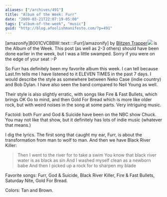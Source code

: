 ```yaml
---
aliases: ["/archives/491"]
title: "Album of the Week: Furr"
date: "2009-03-21T22:07:19-05:00"
tags: ["album-of-the-week", "music"]
guid: "http://blog.afoolishmanifesto.com/?p=491"
---
```

[amazonify]B001CVCBBW::text::::Furr[/amazonify] by [Blitzen Trapper](http://www.amazon.com/gp/redirect.html?ie=UTF8&location=http%3A%2F%2Fwww.amazon.com%2Fgp%2Fentity%2FBlitzen-Trapper%2FB00197CYR0%3Fie%3DUTF8%26ref%255F%3Dntt%255Fmus%255Fdp%255Fpel&tag=afooman-20&linkCode=ur2&camp=1789&creative=390957)![](https://www.assoc-amazon.com/e/ir?t=afooman-20&l=ur2&o=1) is the Album of the Week. This post (as well as 2-3 others) should have been done earlier in the week, but I was a little swamped. Sorry if you were on the edge of your seat :-P

So Furr has definitely been my favorite album this week. I can tell because Last.fm tells me I have listened to it ELEVEN TIMES in the past 7 days. I would describe the style as somewhere between Neko Case (indie country) and Bob Dylan. I have also seen the band compared to Neil Young as well.

Their style is also slightly erratic, with songs like Fire & Fast Bullets, which brings OK Go to mind, and then Gold For Bread which is more like older rock, but with weird noises in the song at some parts. Very intriguing music.

Factoid: both Furr and God & Suicide have been on the NBC show Chuck. You may not like that show, but it definitely has lots of indie music (whatever that means.)

I dig the lyrics. The first song that caught my ear, Furr, is about the transformation from man to wolf to man. And then we have Black River Killer:

> Then I went to the river for to take a swim You know that black river water is as black as sin And I washed myself clean as a newborn babe And then I picked up a rock for to sharpen my blade

Favorite songs: Furr, God & Suicide, Black River Killer, Fire & Fast Bullets, Saturday Nite, Gold For Bread.

Colors: Tan and Brown.
